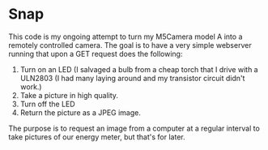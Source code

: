 # Snap

This code is my ongoing attempt to turn my M5Camera model A into a remotely controlled camera. 
The goal is to have a very simple webserver running that upon a GET request does the following:

1. Turn on an LED (I salvaged a bulb from a cheap torch that I drive with a ULN2803 (I had many laying around and my transistor circuit didn't work.) 
2. Take a picture in high quality.
3. Turn off the LED
4. Return the picture as a JPEG image.

The purpose is to request an image from a computer at a regular interval to take pictures of our energy meter, but that's for later.
